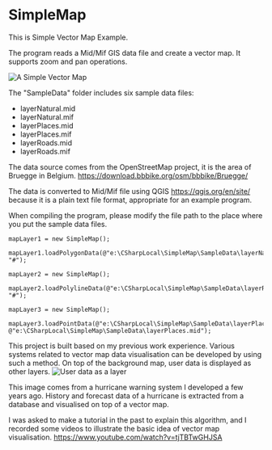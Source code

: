 # SimpleMap
This is Simple Vector Map Example.

The program reads a Mid/Mif GIS data file and create a vector map. It supports zoom and pan operations.

![A Simple Vector Map](https://demo-01.s3-ap-southeast-2.amazonaws.com/SimpleMapDemo.jpg)

The "SampleData" folder includes six sample data files:
* layerNatural.mid
* layerNatural.mif
* layerPlaces.mid
* layerPlaces.mif
* layerRoads.mid
* layerRoads.mif

The data source comes from the OpenStreetMap project, it is the area of Bruegge in Belgium. 
https://download.bbbike.org/osm/bbbike/Bruegge/

The data is converted to Mid/Mif file using QGIS https://qgis.org/en/site/ because it is a plain text file format, appropriate for an example program.

When compiling the program, please modify the file path to the place where you put the sample data files.

```
mapLayer1 = new SimpleMap();

mapLayer1.loadPolygonData(@"e:\CSharpLocal\SimpleMap\SampleData\layerNatural.mif", "#");
            
mapLayer2 = new SimpleMap();

mapLayer2.loadPolylineData(@"e:\CSharpLocal\SimpleMap\SampleData\layerRoads.mif", "#");

mapLayer3 = new SimpleMap();

mapLayer3.loadPointData(@"e:\CSharpLocal\SimpleMap\SampleData\layerPlaces.mif", @"e:\CSharpLocal\SimpleMap\SampleData\layerPlaces.mid");
```

This project is built based on my previous work experience. Various systems related to vector map data visualisation can be developed by using such a method. On top of the background map, user data is displayed as other layers.
![User data as a layer](https://demo-01.s3-ap-southeast-2.amazonaws.com/typhoon-warning-system.jpg)

This image comes from a hurricane warning system I developed a few years ago. History and forecast data of a hurricane is extracted from a database and visualised on top of a vector map.

I was asked to make a tutorial in the past to explain this algorithm, and I recorded some videos to illustrate the basic idea of vector map visualisation.
https://www.youtube.com/watch?v=tjTBTwGHJSA

